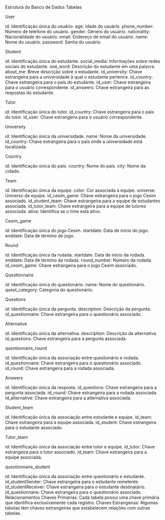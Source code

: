 Estrutura do Banco de Dados
Tabelas

User

id: Identificação única do usuário.
age: Idade do usuário.
phone_number: Número de telefone do usuário.
gender: Gênero do usuário.
nationality: Nacionalidade do usuário.
email: Endereço de email do usuário.
name: Nome do usuário.
password: Senha do usuário.

Student

id: Identificação única do estudante.
social_media: Informações sobre redes sociais do estudante.
one_word: Descrição do estudante em uma palavra.
about_me: Breve descrição sobre o estudante.
id_university: Chave estrangeira para a universidade à qual o estudante pertence.
id_country: Chave estrangeira para o país do estudante.
id_user: Chave estrangeira para o usuário correspondente.
id_answers: Chave estrangeira para as respostas do estudante.

Tutor

id: Identificação única do tutor.
id_country: Chave estrangeira para o país do tutor.
id_user: Chave estrangeira para o usuário correspondente.

University

id: Identificação única da universidade.
name: Nome da universidade.
id_country: Chave estrangeira para o país onde a universidade está localizada.

Country

id: Identificação única do país.
country: Nome do país.
city: Nome da cidade.

Team

id: Identificação única da equipe.
color: Cor associada à equipe.
universe: Universo da equipe.
id_cesim_game: Chave estrangeira para o jogo Cesim associado.
id_student_team: Chave estrangeira para a equipe de estudantes associada.
id_tutor_team: Chave estrangeira para a equipe de tutores associada.
ativa: Identifica se o time está ativo.

Cesim_game

id: Identificação única do jogo Cesim.
startdate: Data de início do jogo.
enddate: Data de término do jogo.

Round

id: Identificação única da rodada.
startdate: Data de início da rodada.
enddate: Data de término da rodada.
round_number: Número da rodada.
id_cesim_game: Chave estrangeira para o jogo Cesim associado.

Questionnaire

id: Identificação única do questionário.
name: Nome do questionário.
quest_category: Categoria do questionário.

Questions

id: Identificação única da pergunta.
description: Descrição da pergunta.
id_questionnaire: Chave estrangeira para o questionário associado.

Alternative

id: Identificação única da alternativa.
description: Descrição da alternativa.
id_questions: Chave estrangeira para a pergunta associada.

questionnaire_round

id: Identificação única da associação entre questionário e rodada.
id_questionnaire: Chave estrangeira para o questionário associado.
id_round: Chave estrangeira para a rodada associada.

Answers

id: Identificação única da resposta.
id_questions: Chave estrangeira para a pergunta associada.
id_round: Chave estrangeira para a rodada associada.
id_alternative: Chave estrangeira para a alternativa associada.

Student_team

id: Identificação única da associação entre estudante e equipe.
id_team: Chave estrangeira para a equipe associada.
id_student: Chave estrangeira para o estudante associado.

Tutor_team

id: Identificação única da associação entre tutor e equipe.
id_tutor: Chave estrangeira para o tutor associado.
id_team: Chave estrangeira para a equipe associada.

questionnaire_student

id: Identificação única da associação entre questionário e estudante.
id_studentSender: Chave estrangeira para o estudante remetente.
id_studentReceiver: Chave estrangeira para o estudante destinatário.
id_questionnaire: Chave estrangeira para o questionário associado.
Relacionamentos
Chaves Primárias: Cada tabela possui uma chave primária que identifica exclusivamente cada registro.
Chaves Estrangeiras: Algumas tabelas têm chaves estrangeiras que estabelecem relações com outras tabelas.